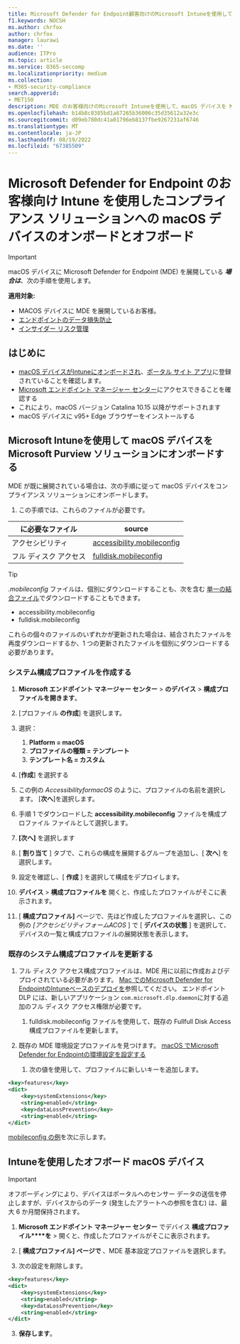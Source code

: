 ```yaml
---
title: Microsoft Defender for Endpoint顧客向けのMicrosoft Intuneを使用して、macOS デバイスをコンプライアンス ソリューションにオンボードおよびオフボードする
f1.keywords: NOCSH
ms.author: chrfox
author: chrfox
manager: laurawi
ms.date: ''
audience: ITPro
ms.topic: article
ms.service: O365-seccomp
ms.localizationpriority: medium
ms.collection:
- M365-security-compliance
search.appverid:
- MET150
description: MDE のお客様向けのMicrosoft Intuneを使用して、macOS デバイスを Microsoft Purview ソリューションにオンボードおよびオフボードする方法について説明します
ms.openlocfilehash: b14b8c8385bd1a67265b36006c35d35612a32e3c
ms.sourcegitcommit: d09eb780dc41a01796eb8137fbe9267231af6746
ms.translationtype: MT
ms.contentlocale: ja-JP
ms.lasthandoff: 08/19/2022
ms.locfileid: "67385509"
---
```

# <a name="onboard-and-offboard-macos-devices-into-compliance-solutions-using-intune-for-microsoft-defender-for-endpoint-customers"></a>Microsoft Defender for Endpoint のお客様向け Intune を使用したコンプライアンス ソリューションへの macOS デバイスのオンボードとオフボード

> [!IMPORTANT]
> macOS デバイスに Microsoft Defender for Endpoint (MDE) を展開している ***場合は***、次の手順を使用します。

**適用対象:**

- MACOS デバイスに MDE を展開しているお客様。
- [エンドポイントのデータ損失防止](./endpoint-dlp-learn-about.md)
- [インサイダー リスク管理](insider-risk-management.md)


## <a name="before-you-begin"></a>はじめに

- [macOS デバイスがIntuneにオンボードされ](/mem/intune/fundamentals/deployment-guide-platform-macos)、[ポータル サイト アプリ](/mem/intune/user-help/enroll-your-device-in-intune-macos-cp)に登録されていることを確認します。 
- [Microsoft エンドポイント マネージャー センター](https://endpoint.microsoft.com/#home)にアクセスできることを確認する
- これにより、macOS バージョン Catalina 10.15 以降がサポートされます
- macOS デバイスに v95+ Edge ブラウザーをインストールする 

## <a name="onboard-macos-devices-into-microsoft-purview-solutions-using-microsoft-intune"></a>Microsoft Intuneを使用して macOS デバイスを Microsoft Purview ソリューションにオンボードする

MDE が既に展開されている場合は、次の手順に従って macOS デバイスをコンプライアンス ソリューションにオンボードします。

1. この手順では、これらのファイルが必要です。

|に必要なファイル |source |
|---------|---------|
|アクセシビリティ |[accessibility.mobileconfig](https://github.com/microsoft/mdatp-xplat/blob/master/macos/mobileconfig/profiles/accessibility.mobileconfig)|
フル ディスク アクセス     |[fulldisk.mobileconfig](https://github.com/microsoft/mdatp-xplat/blob/master/macos/mobileconfig/profiles/fulldisk.mobileconfig)|

> [!TIP]
> *.mobileconfig* ファイルは、個別にダウンロードすることも、次を含む [単一の結合ファイル](https://github.com/microsoft/mdatp-xplat/blob/master/macos/mobileconfig/combined/mdatp-nokext.mobileconfig)でダウンロードすることもできます。
> - accessibility.mobileconfig
> - fulldisk.mobileconfig
> 
>
>これらの個々のファイルのいずれかが更新された場合は、結合されたファイルを再度ダウンロードするか、1 つの更新されたファイルを個別にダウンロードする必要があります。

### <a name="create-system-configuration-profiles"></a>システム構成プロファイルを作成する

1. **Microsoft エンドポイント マネージャー センター** > **のデバイス** > **構成プロファイルを開きます**。

1. [プロファイル **の作成**] を選択します。 

1. 選択：
    1. **Platform = macOS**
    1. **プロファイルの種類 = テンプレート**
    1. **テンプレート名 = カスタム**

1. [**作成**] を選択する

1. この例の *AccessibilityformacOS* のように、プロファイルの名前を選択します。 [**次へ**]を選択します。

1. 手順 1 でダウンロードした **accessibility.mobileconfig** ファイルを構成プロファイル ファイルとして選択します。

1. **[次へ]** を選択します

1. [ **割り当て** ] タブで、これらの構成を展開するグループを追加し、[ **次へ**] を選択します。

1. 設定を確認し、[ **作成** ] を選択して構成をデプロイします。

1. **デバイス** > **構成プロファイルを** 開くと、作成したプロファイルがそこに表示されます。

1. [ **構成プロファイル]** ページで、先ほど作成したプロファイルを選択し、この例の *[アクセシビリティフォームACOS* ] で [ **デバイスの状態** ] を選択して、デバイスの一覧と構成プロファイルの展開状態を表示します。

### <a name="update-existing-system-configuration-profiles"></a>既存のシステム構成プロファイルを更新する


1. フル ディスク アクセス構成プロファイルは、MDE 用に以前に作成およびデプロイされている必要があります。  [Mac でのMicrosoft Defender for EndpointのIntuneベースのデプロイを](/microsoft-365/security/defender-endpoint/mac-install-with-intune#full-disk-access)参照してください。 エンドポイント DLP には、新しいアプリケーション `com.microsoft.dlp.daemon`に対する追加のフル ディスク アクセス権限が必要です。 
    1. fulldisk.mobileconfig ファイルを使用して、既存の Fullfull Disk Access 構成プロファイルを更新します。 


1. 既存の MDE 環境設定プロファイルを見つけます。 [macOS でMicrosoft Defender for Endpointの環境設定を設定する](/microsoft-365/security/defender-endpoint/mac-preferences#intune-full-profile)
    1. 次の値を使用して、プロファイルに新しいキーを追加します。

```xml
<key>features</key> 
<dict> 
    <key>systemExtensions</key> 
    <string>enabled</string> 
    <key>dataLossPrevention</key> 
    <string>enabled</string> 
</dict> 
``` 

[mobileconfig の例](https://github.com/microsoft/mdatp-xplat/blob/master/macos/settings/data_loss_prevention/com.microsoft.wdav.mobileconfig)を次に示します。
 
## <a name="offboard-macos-devices-using-intune"></a>Intuneを使用したオフボード macOS デバイス

> [!IMPORTANT]
> オフボーディングにより、デバイスはポータルへのセンサー データの送信を停止しますが、デバイスからのデータ (発生したアラートへの参照を含む) は、最大 6 か月間保持されます。

1. **Microsoft エンドポイント マネージャー センター** でデバイス **構成プロファイル****を** > 開くと、作成したプロファイルがそこに表示されます。

2. [ **構成プロファイル] ページで** 、MDE 基本設定プロファイルを選択します。

1. 次の設定を削除します。
   
```xml
<key>features</key>
<dict>
    <key>systemExtensions</key>
    <string>enabled</string>
    <key>dataLossPrevention</key>
    <string>enabled</string>
</dict>
```
3. **保存します**。
